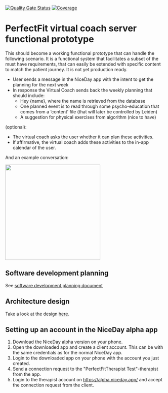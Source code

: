 [![Quality Gate Status](https://sonarcloud.io/api/project_badges/measure?project=PerfectFit-project_virtual-coach-server&metric=alert_status)](https://sonarcloud.io/dashboard?id=PerfectFit-project_virtual-coach-server)
[![Coverage](https://sonarcloud.io/api/project_badges/measure?project=PerfectFit-project_virtual-coach-server&metric=coverage)](https://sonarcloud.io/dashboard?id=PerfectFit-project_virtual-coach-server)

# PerfectFit virtual coach server functional prototype
This should become a working functional prototype that can handle the following scenario. It is a functional system that facilitates a subset of the must have requirements, that can easily be extended with specific content to match the patient journey. It is not yet production ready.

* User sends a message in the NiceDay app with the intent to get the planning for the next week
* In response the Virtual Coach sends back the weekly planning that should include:
  - Hey {name}, where the name is retrieved from the database
  - One planned event is to read through some psycho-education that comes from a ‘content’ file (that will later be controlled by Leiden)
  - A suggestion for physical exercises from algorithm (nice to have)

(optional):
- The virtual coach asks the user whether it can plan these activities.
- If affirmative, the virtual coach adds these activities to the in-app calendar of the user.

And an example conversation:

<img src="https://user-images.githubusercontent.com/9945255/116060273-054fb080-a682-11eb-9fe4-d864305bf4d2.png" width="300" >

## Software development planning
See [software development planning document](https://nlesc.sharepoint.com/:w:/r/sites/team-flow/Shared%20Documents/PerfectFit/Perfect%20Fit%20-%20RFCs/PerfectFit-RFC-0007-software-development-planning.docx?d=w434661cbf10c458998e9e45ea6451ea4&csf=1&web=1&e=8cxoLW)

## Architecture design
Take a look at the design [here](docs/design.md).

## Setting up an account in the NiceDay alpha app
1. Download the NiceDay alpha version on your phone. 
2. Open the downloaded app and create a client account. This can be with the same credentials as for the normal NiceDay app.
3. Login to the downloaded app on your phone with the account you just created.
4. Send a connection request to the "PerfectFitTherapist Test"-therapist from the app.
5. Login to the therapist account on https://alpha.niceday.app/ and accept the connection request from the client.
